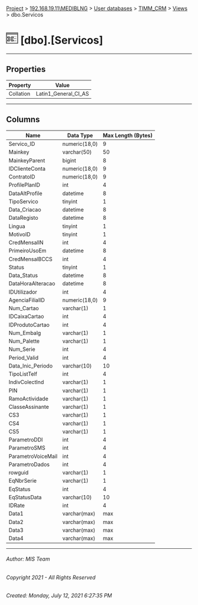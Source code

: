 #### 

[Project](../../../../index.md) > [192.168.19.11\\MEDIBLNG](../../../index.md) > [User databases](../../index.md) > [TIMM_CRM](../index.md) > [Views](Views.md) > dbo.Servicos

# ![Views](../../../../Images/View32.png) [dbo].[Servicos]

---

## <a name="#properties"></a>Properties

| Property | Value |
|---|---|
| Collation | Latin1_General_CI_AS |


---

## <a name="#columns"></a>Columns

| Name | Data Type | Max Length (Bytes) |
|---|---|---|
| Servico_ID | numeric(18,0) | 9 |
| Mainkey | varchar(50) | 50 |
| MainkeyParent | bigint | 8 |
| IDClienteConta | numeric(18,0) | 9 |
| ContratoID | numeric(18,0) | 9 |
| ProfilePlanID | int | 4 |
| DataAltProfile | datetime | 8 |
| TipoServico | tinyint | 1 |
| Data_Criacao | datetime | 8 |
| DataRegisto | datetime | 8 |
| Lingua | tinyint | 1 |
| MotivoID | tinyint | 1 |
| CredMensalIN | int | 4 |
| PrimeiroUsoEm | datetime | 8 |
| CredMensalBCCS | int | 4 |
| Status | tinyint | 1 |
| Data_Status | datetime | 8 |
| DataHoraAlteracao | datetime | 8 |
| IDUtilizador | int | 4 |
| AgenciaFilialID | numeric(18,0) | 9 |
| Num_Cartao | varchar(1) | 1 |
| IDCaixaCartao | int | 4 |
| IDProdutoCartao | int | 4 |
| Num_Embalg | varchar(1) | 1 |
| Num_Palette | varchar(1) | 1 |
| Num_Serie | int | 4 |
| Period_Valid | int | 4 |
| Data_Inic_Periodo | varchar(10) | 10 |
| TipoListTelf | int | 4 |
| IndivColectInd | varchar(1) | 1 |
| PIN | varchar(1) | 1 |
| RamoActividade | varchar(1) | 1 |
| ClasseAssinante | varchar(1) | 1 |
| CS3 | varchar(1) | 1 |
| CS4 | varchar(1) | 1 |
| CS5 | varchar(1) | 1 |
| ParametroDDI | int | 4 |
| ParametroSMS | int | 4 |
| ParametroVoiceMail | int | 4 |
| ParametroDados | int | 4 |
| rowguid | varchar(1) | 1 |
| EqNbrSerie | varchar(1) | 1 |
| EqStatus | int | 4 |
| EqStatusData | varchar(10) | 10 |
| IDRate | int | 4 |
| Data1 | varchar(max) | max |
| Data2 | varchar(max) | max |
| Data3 | varchar(max) | max |
| Data4 | varchar(max) | max |


---

###### Author:  MIS Team

###### Copyright 2021 - All Rights Reserved

###### Created: Monday, July 12, 2021 6:27:35 PM

